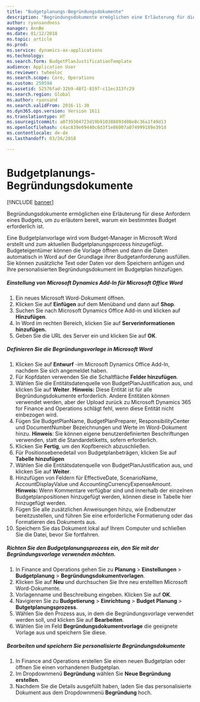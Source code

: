 ```yaml
---
title: "Budgetplanungs-Begründungsdokumente"
description: "Begründungsdokumente ermöglichen eine Erläuterung für diese Anfordern eines Budgets, um zu erläutern bereit, warum ein bestimmtes Budget erforderlich ist."
author: ryansandness
manager: AnnBe
ms.date: 01/12/2018
ms.topic: article
ms.prod: 
ms.service: dynamics-ax-applications
ms.technology: 
ms.search.form: BudgetPlanJustificationTemplate
audience: Application User
ms.reviewer: twheeloc
ms.search.scope: Core, Operations
ms.custom: 259594
ms.assetid: 52576fad-32b9-48f2-8197-c11ec313fc29
ms.search.region: Global
ms.author: ryansand
ms.search.validFrom: 2016-11-30
ms.dyn365.ops.version: Version 1611
ms.translationtype: HT
ms.sourcegitcommit: a0739304723d19b910388893d08e8c36a1f49d13
ms.openlocfilehash: c4ac839e69440c8d3f1e86007a074999189e391d
ms.contentlocale: de-de
ms.lasthandoff: 03/26/2018

---
```


# <a name="budget-planning-justification-documents"></a>Budgetplanungs-Begründungsdokumente

[!INCLUDE [banner](../includes/banner.md)]

Begründungsdokumente ermöglichen eine Erläuterung für diese Anfordern eines Budgets, um zu erläutern bereit, warum ein bestimmtes Budget erforderlich ist. 

Eine Budgetplanvorlage wird vom Budget-Manager in Microsoft Word erstellt und zum aktuellen Budgetplanungsprozess hinzugefügt. Budgeteigentümer können die Vorlage öffnen und dann die Daten automatisch in Word auf der Grundlage ihrer Budgetanforderung ausfüllen. Sie können zusätzliche Text oder Daten vor dem Speichern anfügen und Ihre personalisierten  Begründungsdokument im Budgetplan hinzufügen.

##### <a name="set-up-microsoft-dynamics-office-add-in-for-microsoft-word"></a>Einstellung von Microsoft Dynamics Add-In für Microsoft Office Word

1.  Ein neues Microsoft Word-Dokument öffnen.
2.  Klicken Sie auf **Einfügen** auf dem Menüband und dann auf **Shop**.
3.  Suchen Sie nach Microsoft Dynamics Office Add-in und klicken auf **Hinzufügen**.
4.  In Word im rechten Bereich, klicken  Sie auf **Serverinformationen hinzufügen.**
5.  Geben Sie die URL des Server ein und klicken Sie auf **OK**.

##### <a name="define-the-justification-template-in-microsoft-word"></a>Definieren Sie die Begründungsvorlage in Microsoft Word

1.  Klicken Sie auf **Entwurf** -im Microsoft Dynamics Office Add-In, nachdem Sie sich angemeldet haben.
2.  Für Kopfdaten verwenden Sie die Schaltfläche **Felder hinzufügen**.
3.  Wählen Sie die Entitätsdatenquelle von BudgetPlanJustification aus, und klicken Sie auf **Weiter**. **Hinweis:** Diese Entität ist für alle Begründungsdokumente erforderlich. Andere Entitäten können verwendet werden, aber der Upload zurück zu Microsoft Dynamics 365 for Finance and Operations schlägt fehl, wenn diese Entität nicht einbezogen wird.
4.  Fügen Sie BudgetPlanName, BudgetPlanPreparer, ResponsibilityCenter und DocumentNumber Bezeichnungen und Werte im Word-Dokument hinzu. **Hinweis**: Sie können eigene benutzerdefinierten Beschriftungen verwenden, statt die Standardetiketts, sofern erforderlich.
5.  Klicken Sie **Fertig**, um den Kopfbereich abzuschließen.
6.  Für Positionsebenedetail von Budgetplanbeträgen, klicken Sie auf **Tabelle hinzufügen**
7.  Wählen Sie die Entitätsdatenquelle von BudgetPlanJustification aus, und klicken Sie auf **Weiter**.
8.  Hinzufügen von Feldern für EffectiveDate, ScenarioName, AccountDisplayValue und AccountingCurrencyExpenseAmount. **Hinweis:** Wenn Kommentare verfügbar sind und innerhalb der einzelnen Budgetplanpositionen hinzugefügt werden, können diese in Tabelle hier hinzugefügt werden.
9.  Fügen Sie alle zusätzlichen Anweisungen hinzu, wie Endbenutzer bereitzustellen, und führen Sie eine erforderliche Formatierung oder das Formatieren des Dokuments aus.
10. Speichern Sie das Dokument lokal auf Ihrem Computer und schließen Sie die Datei, bevor Sie fortfahren.

##### <a name="set-up-the-budget-planning-process-to-use-the-justification-template"></a>Richten Sie den Budgetplanungsprozess ein, den Sie mit der Begründungsvorlage verwenden möchten.

1.  In Finance and Operations gehen Sie zu **Planung** &gt; **Einstellungen** &gt; **Budgetplanung** &gt; **Begründungsdokumentvorlagen**.
2.  Klicken Sie auf **Neu** und durchsuchen Sie Ihre neu erstellten Microsoft Word-Dokumente.
3.  Vorlagenname und Beschreibung eingeben. Klicken Sie auf **OK**.
4.  Navigieren Sie zu **Budgetierung** &gt; **Einrichtung** &gt; **Budget** **Planung** &gt; **Butgetplanungsprozess**.
5.  Wählen Sie den Prozess aus, in dem die Begründungsvorlage verwendet werden soll, und klicken Sie auf **Bearbeiten**.
6.  Wählen Sie im Feld **Begründungsdokumentvorlage** die geeignete Vorlage aus und speichern Sie diese.

##### <a name="edit-and-save-personalized-justification-documents"></a>Bearbeiten und speichern Sie personalisierte Begründungsdokumente

1.  In Finance and Operations erstellen Sie einen neuen Budgetplan oder öffnen Sie einen vorhandenen Budgetplan.
2.  Im Dropdownmenü **Begründung** wählen Sie **Neue Begründung erstellen**.
3.  Nachdem Sie die Details ausgefüllt haben, laden Sie das personalisierte Dokument aus dem Dropdownmenü **Begründung** hoch.





